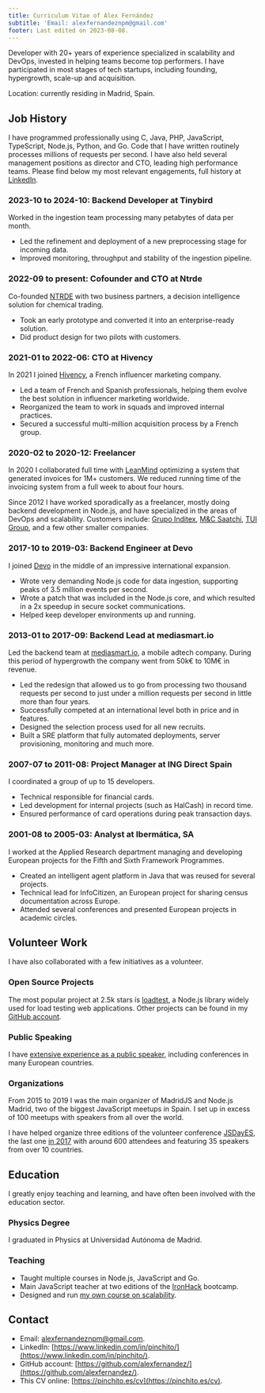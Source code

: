 ```yaml
---
title: Curriculum Vitae of Alex Fernández 
subtitle: 'Email: alexfernandeznpm@gmail.com'
footer: Last edited on 2023-08-08.
---
```


Developer with 20+ years of experience specialized in scalability and DevOps,
invested in helping teams become top performers.
I have participated in most stages of tech startups,
including founding, hypergrowth, scale-up and acquisition.

Location: currently residing in Madrid, Spain.

## Job History

I have programmed professionally using C, Java,
PHP, JavaScript, TypeScript, Node.js, Python, and Go.
Code that I have written routinely processes millions of requests per second.
I have also held several management positions as director and CTO,
leading high performance teams.
Please find below my most relevant engagements,
full history at [LinkedIn](https://www.linkedin.com/in/pinchito).

### 2023-10 to 2024-10: Backend Developer at Tinybird

Worked in the ingestion team processing many petabytes of data per month.

* Led the refinement and deployment of a new preprocessing stage for incoming data.
* Improved monitoring, throughput and stability of the ingestion pipeline.

### 2022-09 to present: Cofounder and CTO at Ntrde

Co-founded [NTRDE](https://ntrde.io/) with two business partners,
a decision intelligence solution for chemical trading.

* Took an early prototype and converted it into an enterprise-ready solution.
* Did product design for two pilots with customers.

### 2021-01 to 2022-06: CTO at Hivency

In 2021 I joined
[Hivency](https://www.hivency.com/), a French influencer marketing company.

* Led a team of French and Spanish professionals,
helping them evolve the best solution in influencer marketing worldwide.
* Reorganized the team to work in squads and improved internal practices.
* Secured a successful multi-million acquisition process by a French group.

### 2020-02 to 2020-12: Freelancer

In 2020 I collaborated full time with
[LeanMind](https://leanmind.es/en/)
optimizing a system that generated invoices for 1M+ customers.
We reduced running time of the invoicing system from a full week to about four hours.

Since 2012 I have worked sporadically as a freelancer,
mostly doing backend development in Node.js,
and have specialized in the areas of DevOps and scalability.
Customers include:
[Grupo Inditex](https://www.inditex.com/),
[M&C Saatchi](http://www.mcsaatchimadrid.com/),
[TUI Group](https://www.tuigroup.com/en-en),
and a few other smaller companies.

### 2017-10 to 2019-03: Backend Engineer at Devo

I joined [Devo](https://www.devo.com/)
in the middle of an impressive international expansion.

* Wrote very demanding Node.js code for data ingestion,
supporting peaks of 3.5 million events per second.
* Wrote a patch that was included in the Node.js core,
and which resulted in a 2x speedup in secure socket communications.
* Helped keep developer environments up and running.

### 2013-01 to 2017-09: Backend Lead at mediasmart.io

Led the backend team at [mediasmart.io](http://mediasmart.io/),
a mobile adtech company.
During this period of hypergrowth the company went from 50k€ to 10M€ in revenue. 

* Led the redesign that allowed us to go from processing two thousand requests per second
to just under a million requests per second in little more than four years.
* Successfully competed at an international level both in price and in features.
* Designed the selection process used for all new recruits.
* Built a SRE platform that fully automated deployments, server provisioning, monitoring and much more.

### 2007-07 to 2011-08: Project Manager at ING Direct Spain

I coordinated a group of up to 15 developers.

* Technical responsible for financial cards.
* Led development for internal projects (such as HalCash) in record time.
* Ensured performance of card operations during peak transaction days.

### 2001-08 to 2005-03: Analyst at Ibermática, SA

I worked at the Applied Research department managing and developing European projects
for the Fifth and Sixth Framework Programmes.

* Created an intelligent agent platform in Java that was reused for several projects.
* Technical lead for InfoCitizen, an European project for sharing census documentation across Europe.
* Attended several conferences and presented European projects in academic circles.

## Volunteer Work

I have also collaborated with a few initiatives as a volunteer.

### Open Source Projects

The most popular project at 2.5k stars is
[loadtest](https://github.com/alexfernandez/loadtest),
a Node.js library widely used for load testing web applications.
Other projects can be found in my
[GitHub account](https://github.com/alexfernandez/).

### Public Speaking

I have
[extensive experience as a public speaker](https://pinchito.es/permanent/speaker),
including conferences in many European countries.

### Organizations

From 2015 to 2019 I was the main organizer of MadridJS and Node.js Madrid,
two of the biggest JavaScript meetups in Spain.
I set up in excess of 100 meetups with speakers from all over the world.

I have helped organize three editions of the volunteer conference
[JSDayES](http://jsday.es/),
the last one [in 2017](http://2017.jsday.es/)
with around 600 attendees and featuring 35 speakers from over 10 countries.

## Education

I greatly enjoy teaching and learning,
and have often been involved with the education sector.

### Physics Degree

I graduated in Physics at Universidad Autónoma de Madrid.

### Teaching

* Taught multiple courses in Node.js, JavaScript and Go.
* Main JavaScript teacher at two editions of the
[IronHack](https://www.ironhack.com/) bootcamp.
* Designed and run [my own course on scalability](https://pinchito.es/2020/curso-escalabilidad).

## Contact

* Email: [alexfernandeznpm@gmail.com](mailto:alexfernandeznpm@gmail.com).
* LinkedIn: [https://www.linkedin.com/in/pinchito/](https://www.linkedin.com/in/pinchito/).
* GitHub account: [https://github.com/alexfernandez/](https://github.com/alexfernandez/).
* This CV online: [https://pinchito.es/cv](https://pinchito.es/cv).

